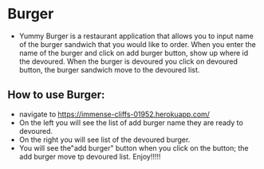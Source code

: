 # Burger
* Yummy Burger is a restaurant application that allows you to input name of the burger sandwich that you would like to order. 
When you enter the name of the burger and click on add burger button, show up where id the devoured.
When the burger is devoured you click on devoured button, the burger sandwich move to the devoured list.

## How to use Burger:
* navigate to https://immense-cliffs-01952.herokuapp.com/
* On the left you will see the list of add burger name they are ready to devoured.
* On the right you will see list of the devoured burger.
* You will see the"add burger" button when you click on the button; the add burger move tp devoured list.
Enjoy!!!!!
